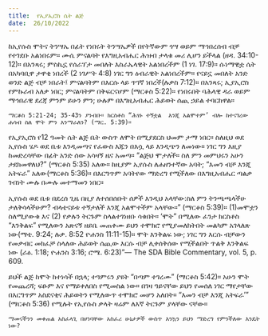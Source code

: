 ```yaml
---
title:  የኢያኢሮስ ሴት ልጅ
date:  26/10/2022
---
```


ከኢየሱስ ሞትና ትንሣኤ በፊት የነበሩት ትንሣኤዎች በየትኛውም ጎሣ ወይም ማኅበረሰብ ብቻ የተገደቡ አልነበሩም። ሙሴ ምናልባት የእግዚአብሔር ሕዝብ ታላቁ መሪ ሊሆን ይችላል (ዘዳ. 34:10-12)። በአንጻሩ; ምስኪኗ የሰራፕታ መበለት እስራኤላዊት አልነበረችም (1 ነገ. 17:9)። ሱነማዊቷ ሴት በአካባቢዋ ታዋቂ ነበረች (2 ነገሥት 4:8) ነገር ግን ዕብራዊት አልነበረችም። የናይኗ መበለት አንድ ወንድ ልጅ ብቻ ነበራት፤ ምናልባትም በእርሱ ላይ ጥገኛ ነበረች(ሉቃስ 7:12)። በአንጻሩ; ኢያኢሮስ የምኩራብ አለቃ ነበር; ምናልባትም በቅፍርናሆም (ማርቆስ 5:22)። የነበሩበት ባሕላዊ ዳራ ወይም ማኅበራዊ ደረጃ ምንም ይሁን ምን; ሁሉም በእግዚአብሔር ሕይወት ሰጪ ኃይል ተባርከዋል።

`ማርቆስ 5:21-24; 35-43ን ያንብቡ። ክርስቶስ “ሕፃኑ ተኝቷል  እንጂ አልሞተም’ ብሎ ከተናገረው ሐሳብ ስለ ሞት ምን እንማራለን? (ማር. 5:39)።`

የኢያኢሮስ የ12 ዓመት ሴት ልጅ ቤት ውስጥ ለሞት በሚያደርስ ህመም ታማ ነበር። ስለዚህ ወደ ኢየሱስ ሄዶ ወደ ቤቱ እንዲመጣና የፈውስ እጁን በእሷ ላይ እንዲጭን ለመነው። ነገር ግን እዚያ ከመድረሳቸው በፊት አንድ ሰው አሳዛኝ ዜና አመጣ። “ልጅህ ሞታለች። ስለ ምን መምህሩን አሁን ታደክመዋለህ?” (ማርቆስ 5:35) አለው። ከዚያም ኢየሱስ ለሐዘንተኛው አባት; “እመን ብቻ እንጂ አትፍራ” አለው(ማርቆስ 5:36)። በእርግጥም አባትየው ማድረግ የሚችለው በእግዚአብሔር ጣልቃ ገብነት ሙሉ በሙሉ መተማመን ነበር።

ኢየሱስ ወደ ቤቱ በደረሰ ጊዜ በዚያ ለተሰበሰቡት ሰዎች እንዲህ አላቸው:ስለ ምን ትንጫጫላችሁ ታለቅሳላችሁም? ብላቴናይቱ ተኝታለች እንጂ አልሞተችም አላቸው።” (ማርቆስ 5:39)። (1)መሞቷን ስለሚያውቁ እና (2) የቃሉን ትርጉም ስላልተገነዘቡ ሳቁበት። ‘ሞት” በሚለው ፈንታ ክርስቶስ “እንቅልፍ” የሚለውን አጽናኝ ዘይቤ መጠቀሙ ይህን ተሞክሮ የሚያመለክትበት መልካም አገላለጽ ነው(ማቴ. 9:24; ሉቃ. 8:52 ዮሐንስ 11:11-15)። ሞት እንቅልፍ ነው; ነገር ግን እርሱ ብቻውን የመቃብር መክፈቻ ስላለው ሕይወት ሰጪው እርሱ ብቻ ሊቀሰቅሰው የሚችልበት ጥልቅ እንቅልፍ ነው (ራዕ. 1:18; ዮሐንስ 3:16; ሮሜ. 6:23)”— The SDA Bible Commentary, vol. 5, p. 609.

ይህች ልጅ ከሞት ከተነሳች በኋላ; ተዓምሩን ያዩት “በጣም ተገረሙ” (ማርቆስ 5:42)። አሁን ሞት የመጨረሻ; ፍፁም እና የማይቀለበስ የሚመስል ነው። በገዛ ዓይናቸው ይህን የመሰለ ነገር ማየታቸው በእርግጥም አስደናቂና ሕይወትን የሚለውጥ ተሞክሮ መሆን አለበት። “እመን ብቻ እንጂ አትፍራ’” (ማርቆስ 5:36) የሚሉት የኢየሱስ ቃላት ዛሬም ለእኛ ትርጉም ያላቸው ናቸው።

`ማመናችንን መቀጠል አስፈላጊ በሆነባቸው አስፈሪ ሁኔታዎች ውስጥ እንኳን ይህን ማድረግ የምንችለው እንዴት ነው?`